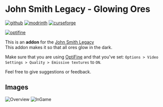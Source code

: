 # John Smith Legacy - Glowing Ores

[![github](https://cdn.jsdelivr.net/npm/@intergrav/devins-badges@3/assets/cozy/available/github_vector.svg)](https://github.com/teunjojo/JSLegacy_GlowingOres)
[![modrinth](https://cdn.jsdelivr.net/npm/@intergrav/devins-badges@3/assets/cozy/available/modrinth_vector.svg)](https://modrinth.com/resourcepack/john-smith-legacy-glowing-ores)
[![curseforge](https://cdn.jsdelivr.net/npm/@intergrav/devins-badges@3/assets/cozy/available/curseforge_vector.svg)](https://www.curseforge.com/minecraft/texture-packs/john-smith-legacy-glowing-ores)

[![optifine](https://cdn.jsdelivr.net/npm/@intergrav/devins-badges@3/assets/cozy/requires/optifine_vector.svg)](https://optifine.net/home)

This is an **addon** for the [John Smith Legacy](https://www.johnsmithlegacy.co.uk/)    
This addon makes it so that all ores glow in the dark.

Make sure that you are using [OptiFine](https://optifine.net/home) and that you've set: `Options > Video Settings > Quality > Emissive textures` to `ON`.

Feel free to give suggestions or feedback.

## Images
![Overview](https://cdn.teunjojo.com/overview.png)
![InGame](https://cdn.teunjojo.com/ingame1.png)
